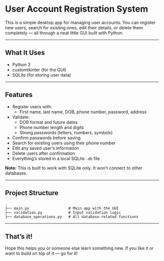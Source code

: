 # User Account Registration System

This is a simple desktop app for managing user accounts. You can register new users, search for existing ones, edit their details, or delete them completely — all through a neat little GUI built with Python.

---

## What It Uses

- Python 3
- customtkinter (for the GUI)
- SQLite (for storing user data)

---

## Features

- Register users with:
  - First name, last name, DOB, phone number, password, address
- Validate:
  - DOB format and future dates
  - Phone number length and digits
  - Strong passwords (letters, numbers, symbols)
- Confirm passwords before saving
- Search for existing users using their phone number
- Edit any saved user’s information
- Delete users after confirmation
- Everything’s stored in a local SQLite `.db` file

 **Note:** This is built to work with SQLite only. It won’t connect to other databases.

---

## Project Structure

```
.
├── main.py                  # Main app with the GUI
├── validation.py            # Input validation logic
├── database_operations.py   # All database-related functions
```

---

## That’s it!

Hope this helps you or someone else learn something new. If you like it or want to build on top of it — go for it!
